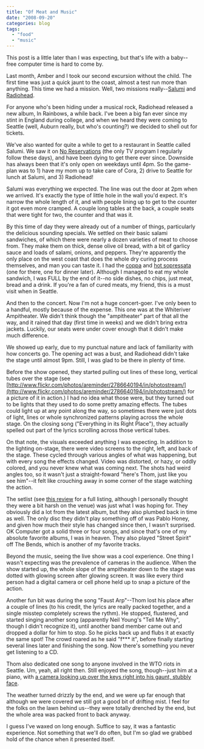 ```yaml
---
title: "Of Meat and Music"
date: "2008-09-20"
categories: blog
tags:
  - "food"
  - "music"
---
```


This post is a little later than I was expecting, but that's life with a baby--free computer time is hard to come by.

Last month, Amber and I took our second excursion without the child. The first time was just a quick jaunt to the coast, almost a test run more than anything. This time we had a mission. Well, two missions really--[Salumi](http://www.salumicuredmeats.com/) and [Radiohead](http://www.radiohead.com/).

For anyone who's been hiding under a musical rock, Radiohead released a new album, In Rainbows, a while back. I've been a big fan ever since my stint in England during college, and when we heard they were coming to Seattle (well, Auburn really, but who's counting?) we decided to shell out for tickets.

We've also wanted for quite a while to get to a restaurant in Seattle called Salumi. We saw it on [No Reservations](http://www.travelchannel.com/TV_Shows/Anthony_Bourdain) (the only TV program I regularly follow these days), and have been dying to get there ever since. Downside has always been that it's only open on weekdays until 4pm. So the game-plan was to 1) have my mom up to take care of Cora, 2) drive to Seattle for lunch at Salumi, and 3) Radiohead!

Salumi was everything we expected. The line was out the door at 2pm when we arrived. It's exactly the type of little hole in the wall you'd expect. It's narrow the whole length of it, and with people lining up to get to the counter it got even more cramped. A couple long tables at the back, a couple seats that were tight for two, the counter and that was it.

By this time of day they were already out of a number of things, particularly the delicious sounding specials. We settled on their basic salami sandwiches, of which there were nearly a dozen varieties of meat to choose from. They make them on thick, dense olive oil bread, with a bit of garlicy sauce and loads of salami, onions, and peppers. They're apparently the only place on the west coast that does the whole dry curing process themselves, and man you can taste it. I had the [coppa](http://www.salumicuredmeats.com/products/coppa.htm) and [hot sopressata](http://www.salumicuredmeats.com/products/hotsoppresata.htm) (one for there, one for dinner later). Although I managed to eat my whole sandwich, I was FULL by the end of it--no side dishes, no chips, just meat, bread and a drink. If you're a fan of cured meats, my friend, this is a must visit when in Seattle.

And then to the concert. Now I'm not a huge concert-goer. I've only been to a handful, mostly because of the expense. This one was at the Whiteriver Ampitheater. We didn't think though the "ampitheater" part of that all the way, and it rained that day (first time in weeks) and we didn't bring extra jackets. Luckily, our seats were under cover enough that it didn't make much difference.

We showed up early, due to my punctual nature and lack of familiarity with how concerts go. The opening act was a bust, and Radiohead didn't take the stage until almost 9pm. Still, I was glad to be there in plenty of time.

Before the show opened, they started pulling out lines of these long, vertical tubes over the stage (see [http://www.flickr.com/photos/areminder/2786640194/in/photostream/](http://www.flickr.com/photos/areminder/2786640194/in/photostream/) for a picture of it in action.) I had no idea what those were, but they turned out to be lights that they used to do some pretty amazing effects. The tubes could light up at any point along the way, so sometimes there were just dots of light, lines or whole synchronized patterns playing across the whole stage. On the closing song ("Everything in its Right Place"), they actually spelled out part of the lyrics scrolling across those vertical tubes.

On that note, the visuals exceeded anything I was expecting. In addition to the lighting on-stage, there were video screens to the right, left, and back of the stage. These cycled through various angles of what was happening, but with every song the effects changed. Video was distorted, or hazy, or oddly colored, and you never knew what was coming next. The shots had weird angles too, so it wasn't just a straight-foward "here's Thom, just like you see him"--it felt like crouching away in some corner of the stage watching the action.

The setlist (see [this review](http://jazzsick.wordpress.com/2008/08/21/radiohead-seattle08/) for a full listing, although I personally thought they were a bit harsh on the venue) was just what I was hoping for. They obviously did a lot from the latest album, but they also plumbed back in time as well. The only disc they didn't play something off of was Pablo Honey, and given how much their style has changed since then, I wasn't surprised. OK Computer got a solid three or four songs, and since that's one of my absolute favorite albums, I was in heaven. They also played "Street Spirit" off The Bends, which is another of my favorite tracks.

Beyond the music, seeing the live show was a cool experience. One thing I wasn't expecting was the prevalence of cameras in the audience. When the show started up, the whole slope of the ampitheater down to the stage was dotted with glowing screen after glowing screen. It was like every third person had a digital camera or cell phone held up to snap a picture of the action.

Another fun bit was during the song "Faust Arp"--Thom lost his place after a couple of lines (to his credit, the lyrics are really packed together, and a single misstep completely screws the rythm). He stopped, flustered, and started singing another song (apparently Neil Young's "Tell Me Why", though I didn't recognize it), until another band member came out and dropped a dollar for him to stop. So he picks back up and flubs it at exactly the same spot! The crowd roared as he said "f\*\*\* it", before finally starting several lines later and finishing the song. Now there's something you never get listening to a CD.

Thom also dedicated one song to anyone involved in the WTO riots in Seattle. Um, yeah, all right then. Still enjoyed the song, though--just him at a piano, with [a camera looking up over the keys right into his gaunt, stubbly face](http://www.flickr.com/photos/areminder/2786639866/).

The weather turned drizzly by the end, and we were up far enough that although we were covered we still got a good bit of drifting mist. I feel for the folks on the lawn behind us--they were totally drenched by the end, but the whole area was packed front to back anyway.

I guess I've waxed on long enough. Suffice to say, it was a fantastic experience. Not something that we'll do often, but I'm so glad we grabbed hold of the chance when it presented itself.
